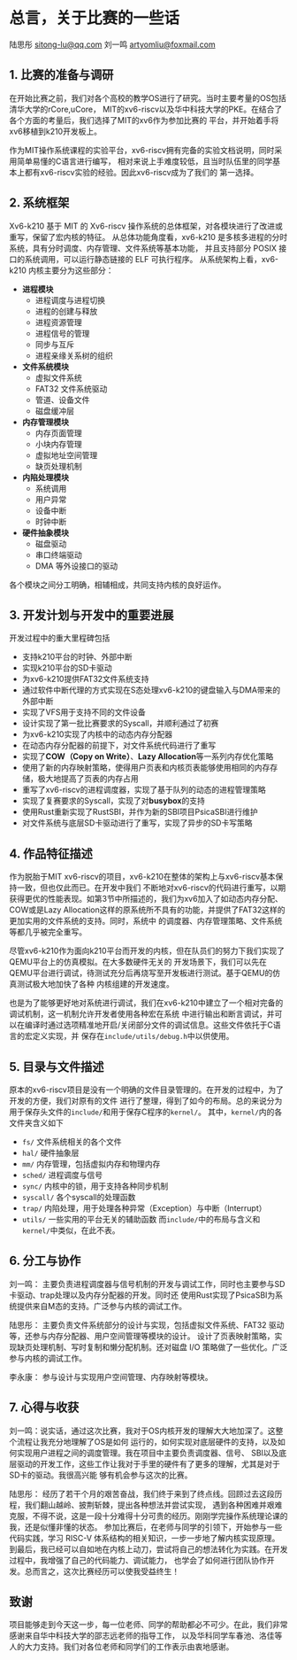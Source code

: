 # 总言，关于比赛的一些话

陆思彤 <sitong-lu@qq.com>
刘一鸣 <artyomliu@foxmail.com>

## 1. 比赛的准备与调研

在开始比赛之前，我们对各个高校的教学OS进行了研究。当时主要考量的OS包括清华大学的rCore,uCore，
MIT的xv6-riscv以及华中科技大学的PKE。在结合了各个方面的考量后，我们选择了MIT的xv6作为参加比赛的
平台，并开始着手将xv6移植到k210开发板上。

作为MIT操作系统课程的实验平台，xv6-riscv拥有完备的实验文档说明，同时采用简单易懂的C语言进行编写，
相对来说上手难度较低，且当时队伍里的同学基本上都有xv6-riscv实验的经验。因此xv6-riscv成为了我们的
第一选择。

## 2. 系统框架

Xv6-k210 基于 MIT 的 Xv6-riscv 操作系统的总体框架，对各模块进行了改进或重写，保留了宏内核的特征。
从总体功能角度看，xv6-k210 是多核多进程的分时系统，具有分时调度、内存管理、文件系统等基本功能，
并且支持部分 POSIX 接口的系统调用，可以运行静态链接的 ELF 可执行程序。
从系统架构上看，xv6-k210 内核主要分为这些部分：
+ **进程模块**
    + 进程调度与进程切换
    + 进程的创建与释放
    + 进程资源管理
    + 进程信号的管理
    + 同步与互斥
    + 进程亲缘关系树的组织
+ **文件系统模块**
    + 虚拟文件系统
    + FAT32 文件系统驱动
    + 管道、设备文件
    + 磁盘缓冲层
+ **内存管理模块**
    + 内存页面管理
    + 小块内存管理
    + 虚拟地址空间管理
    + 缺页处理机制
+ **内陷处理模块**
    + 系统调用
    + 用户异常
    + 设备中断
    + 时钟中断
+ **硬件抽象模块**
    + 磁盘驱动
    + 串口终端驱动
    + DMA 等外设接口的驱动

各个模块之间分工明确，相辅相成，共同支持内核的良好运作。

## 3. 开发计划与开发中的重要进展

开发过程中的重大里程碑包括
- 支持k210平台的时钟、外部中断
- 实现k210平台的SD卡驱动
- 为xv6-k210提供FAT32文件系统支持
- 通过软件中断代理的方式实现在S态处理xv6-k210的键盘输入与DMA带来的外部中断
- 实现了VFS用于支持不同的文件设备
- 设计实现了第一批比赛要求的Syscall，并顺利通过了初赛
- 为xv6-k210实现了内核中的动态内存分配器
- 在动态内存分配器的前提下，对文件系统代码进行了重写
- 实现了**COW（Copy on Write）**、**Lazy Allocation**等一系列内存优化策略
- 使用了新的内存映射策略，使得用户页表和内核页表能够使用相同的内存存储，极大地提高了页表的内存占用
- 重写了xv6-riscv的进程调度器，实现了基于队列的动态的进程管理策略
- 实现了复赛要求的Syscall，实现了对**busybox**的支持
- 使用Rust重新实现了RustSBI，并作为新的SBI项目PsicaSBI进行维护
- 对文件系统与底层SD卡驱动进行了重写，实现了异步的SD卡写策略

## 4. 作品特征描述

作为脱胎于MIT xv6-riscv的项目，xv6-k210在整体的架构上与xv6-riscv基本保持一致，但也仅此而已。在开发中我们
不断地对xv6-riscv的代码进行重写，以期获得更优的性能表现。如第3节中所描述的，我们为xv6加入了如动态内存分配、
COW或是Lazy Allocation这样的原系统所不具有的功能，并提供了FAT32这样的更加实用的文件系统的支持。同时，系统中
的调度器、内存管理策略、文件系统等都几乎被完全重写。

尽管xv6-k210作为面向k210平台而开发的内核，但在队员们的努力下我们实现了QEMU平台上的仿真模拟。在大多数硬件无关的
开发场景下，我们可以先在QEMU平台进行调试，待测试充分后再烧写至开发板进行测试。基于QEMU的仿真测试极大地加快了各种
内核组建的开发速度。

也是为了能够更好地对系统进行调试，我们在xv6-k210中建立了一个相对完备的调试机制，这一机制允许开发者使用各种宏在系统
中进行输出和断言调试，并可以在编译时通过选项精准地开启/关闭部分文件的调试信息。这些文件依托于C语言的宏定义实现，并
保存在`include/utils/debug.h`中以供使用。

## 5. 目录与文件描述

原本的xv6-riscv项目是没有一个明确的文件目录管理的。在开发的过程中，为了开发的方便，我们对原有的文件
进行了整理，得到了如今的布局。总的来说分为用于保存头文件的`include/`和用于保存C程序的`kernel/`。
其中，`kernel/`内的各文件夹含义如下
- `fs/` 文件系统相关的各个文件
- `hal/` 硬件抽象层
- `mm/` 内存管理，包括虚拟内存和物理内存
- `sched/` 进程调度与信号
- `sync/` 内核中的锁，用于支持各种同步机制
- `syscall/` 各个syscall的处理函数
- `trap/` 内陷处理，用于处理各种异常（Exception）与中断（Interrupt）
- `utils/` 一些实用的平台无关的辅助函数
而`include/`中的布局与含义和`kernel/`中类似，在此不表。

## 6. 分工与协作

刘一鸣：
主要负责进程调度器与信号机制的开发与调试工作，同时也主要参与SD卡驱动、trap处理以及内存分配器的开发。同时还
使用Rust实现了PsicaSBI为系统提供来自M态的支持。广泛参与内核的调试工作。

陆思彤：
主要负责文件系统部分的设计与实现，包括虚拟文件系统、FAT32 驱动等，还参与内存分配器、用户空间管理等模块的设计。
设计了页表映射策略，实现缺页处理机制、写时复制和懒分配机制。还对磁盘 I/O 策略做了一些优化。广泛参与内核的调试工作。

李永康：
参与设计与实现用户空间管理、内存映射等模块。

## 7. 心得与收获

刘一鸣：说实话，通过这次比赛，我对于OS内核开发的理解大大地加深了。这整个流程让我充分地理解了OS是如何
运行的，如何实现对底层硬件的支持，以及如何实现用户进程之间的调度管理。我在项目中主要负责调度器、信号、
SBI以及底层驱动的开发工作，这些工作让我对于手里的硬件有了更多的理解，尤其是对于SD卡的驱动。我很高兴能
够有机会参与这次的比赛。

陆思彤：
经历了若干个月的艰苦奋战，我们终于来到了终点线。回顾过去这段历程，我们翻山越岭、披荆斩棘，提出各种想法并尝试实现，
遇到各种困难并艰难克服，不得不说，这是一段十分难得十分可贵的经历。刚刚学完操作系统理论课的我，还是似懂非懂的状态。
参加比赛后，在老师与同学的引领下，开始参与一些代码实践，学习 RISC-V 体系结构的相关知识，一步一步地了解内核实现原理。
到最后，我已经可以自如地在内核上动刀，尝试将自己的想法转化为实践。在开发过程中，我增强了自己的代码能力、调试能力，
也学会了如何进行团队协作开发。总而言之，这次比赛经历可以使我受益终生！

## 致谢

项目能够走到今天这一步，每一位老师、同学的帮助都必不可少。在此，我们非常感谢来自华中科技大学的邵志远老师的指导工作，
以及华科同学车春池、洛佳等人的大力支持。我们对各位老师和同学们的工作表示由衷地感谢。